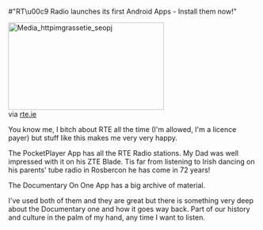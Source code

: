 #"RT\u00c9 Radio launches its first Android Apps - Install them now!"


 <div class="posterous_bookmarklet_entry"><div class='p_embed p_image_embed'>
<img alt="Media_httpimgrassetie_seopj" height="177" src="http://getfile7.posterous.com/getfile/files.posterous.com/conoroneill/AmcuvGdvugxjuskmdaIIByavFphCGqsblCpCdCeAoCCdmInteGmrkgaFnjoq/media_httpimgrassetie_seopj.jpg.scaled500.jpg" width="314" />
</div>

<div class="posterous_quote_citation">via <a href="http://www.rte.ie/ten/2011/0323/rteradio.html">rte.ie</a></div>
<p>You know me, I bitch about RTE all the time (I'm allowed, I'm a licence payer) but stuff like this makes me very very happy.</p>
<p>The PocketPlayer App has all the RTE Radio stations. My Dad was well impressed with it on his ZTE Blade. Tis far from listening to Irish dancing on his parents' tube radio in Rosbercon he has come in 72 years!</p>
<p>The Documentary On One App has a big archive of material.</p>
<p>I've used both of them and they are great but there is something very deep about the Documentary one and how it goes way back. Part of our history and culture in the palm of my hand, any time I want to listen.</p>
</div>
 
